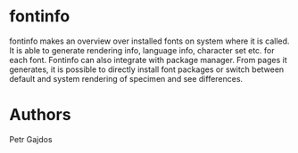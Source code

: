 fontinfo
========

fontinfo makes an overview over installed fonts on system
where it is called. It is able to generate rendering info,
language info, character set etc. for each font. Fontinfo
can also integrate with package manager. From pages it
generates, it is possible to directly install font packages
or switch between default and system rendering of specimen
and see differences.

Authors
=======
Petr Gajdos
